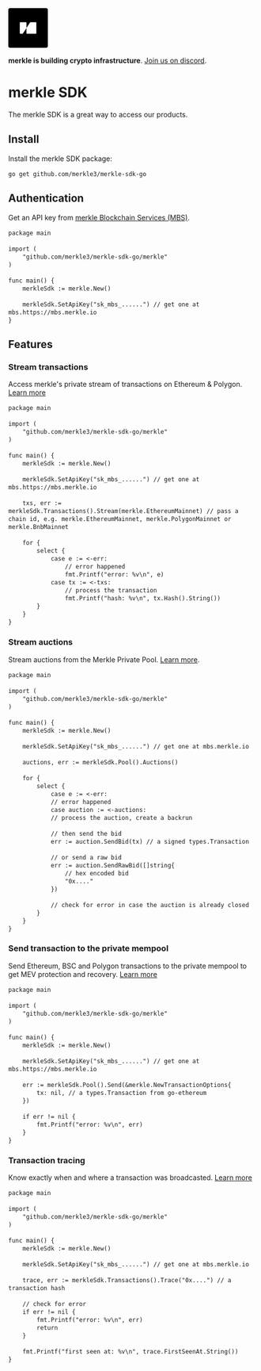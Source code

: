 <img src="public/merkle-large.png" width="80" height="80" style="border-radius: 4px"/>

**merkle is building crypto infrastructure**. [Join us on discord](https://discord.gg/Q9Dc7jVX6c).

# merkle SDK

The merkle SDK is a great way to access our products.

## Install

Install the merkle SDK package:

```
go get github.com/merkle3/merkle-sdk-go
```

## Authentication

Get an API key from [merkle Blockchain Services (MBS)](https://mbs.merkle.io).

```golang
package main

import (
    "github.com/merkle3/merkle-sdk-go/merkle"
)

func main() {
    merkleSdk := merkle.New()

    merkleSdk.SetApiKey("sk_mbs_......") // get one at mbs.https://mbs.merkle.io
}
```

## Features

### Stream transactions

Access merkle's private stream of transactions on Ethereum & Polygon. [Learn more](https://docs.merkle.io/transaction-network/what-is-transaction-network)

```golang
package main

import (
    "github.com/merkle3/merkle-sdk-go/merkle"
)

func main() {
    merkleSdk := merkle.New()

    merkleSdk.SetApiKey("sk_mbs_......") // get one at mbs.https://mbs.merkle.io

    txs, err := merkleSdk.Transactions().Stream(merkle.EthereumMainnet) // pass a chain id, e.g. merkle.EthereumMainnet, merkle.PolygonMainnet or merkle.BnbMainnet

    for {
        select {
            case e := <-err:
			    // error happened
			    fmt.Printf("error: %v\n", e)
            case tx := <-txs:
                // process the transaction
                fmt.Printf("hash: %v\n", tx.Hash().String())
        }
    }
}
```

### Stream auctions

Stream auctions from the Merkle Private Pool. [Learn more](https://docs.merkle.io/private-pool/what-is-private-mempool).

```golang
package main

import (
    "github.com/merkle3/merkle-sdk-go/merkle"
)

func main() {
    merkleSdk := merkle.New()

    merkleSdk.SetApiKey("sk_mbs_......") // get one at mbs.merkle.io

    auctions, err := merkleSdk.Pool().Auctions()

    for {
        select {
            case e := <-err:
            // error happened
            case auction := <-auctions:
            // process the auction, create a backrun

            // then send the bid
            err := auction.SendBid(tx) // a signed types.Transaction

            // or send a raw bid
            err := auction.SendRawBid([]string{
                // hex encoded bid
                "0x...."
            })

            // check for error in case the auction is already closed
        }
    }
}
```

### Send transaction to the private mempool

Send Ethereum, BSC and Polygon transactions to the private mempool to get MEV protection and recovery. [Learn more](https://docs.merkle.io/private-pool/what-is-private-mempool)

```golang
package main

import (
    "github.com/merkle3/merkle-sdk-go/merkle"
)

func main() {
    merkleSdk := merkle.New()

    merkleSdk.SetApiKey("sk_mbs_......") // get one at mbs.https://mbs.merkle.io

    err := merkleSdk.Pool().Send(&merkle.NewTransactionOptions{
        tx: nil, // a types.Transaction from go-ethereum
    })

    if err != nil {
        fmt.Printf("error: %v\n", err)
    }
}
```

### Transaction tracing

Know exactly when and where a transaction was broadcasted. [Learn more](https://docs.merkle.io/transaction-network/tracing)

```golang
package main

import (
    "github.com/merkle3/merkle-sdk-go/merkle"
)

func main() {
    merkleSdk := merkle.New()

    merkleSdk.SetApiKey("sk_mbs_......") // get one at mbs.merkle.io

    trace, err := merkleSdk.Transactions().Trace("0x....") // a transaction hash

    // check for error
    if err != nil {
        fmt.Printf("error: %v\n", err)
        return
    }

    fmt.Printf("first seen at: %v\n", trace.FirstSeenAt.String())
}
```

<!-- ### Send bundles

Send bundles to Merkle's high performance low latency builder.

```golang
package main

import (
    "github.com/merkle3/merkle-sdk-go/merkle"
)

func main() {
    merkleSdk := merkle.New()

    merkleSdk.SetApiKey("sk_mbs_......") // get one at mbs.merkle.io

    builder := merkleSdk.Builder()

    err := builder.SendBundle(&merkle.Bundle{
        Transactions: []merkle.BundleTx{
            merkle.Tx(tx).CanRevert(),
            merkle.RawTx("0x.....")
        },
        TargetBlock: 300000,
    })

    // check for error
}
``` -->
